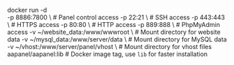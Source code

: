 docker run -d \
  -p 8886:7800 \      # Panel control access
  -p 22:21 \          # SSH access
  -p 443:443 \        # HTTPS access
  -p 80:80 \          # HTTP access
  -p 889:888 \        # PhpMyAdmin access
  -v ~/website_data:/www/wwwroot \   # Mount directory for website data
  -v ~/mysql_data:/www/server/data \ # Mount directory for MySQL data
  -v ~/vhost:/www/server/panel/vhost \ # Mount directory for vhost files
  aapanel/aapanel:lib  # Docker image tag, use `lib` for faster installation
